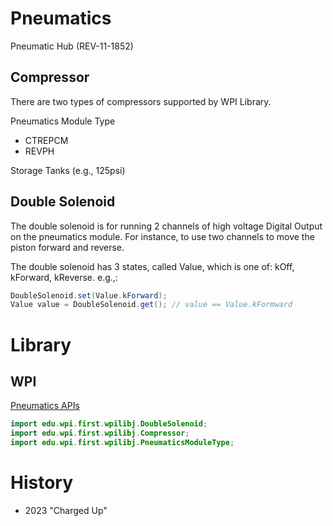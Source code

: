# Pneumatics
Pneumatic Hub (REV-11-1852)

## Compressor
There are two types of compressors supported by WPI Library.

Pneumatics Module Type
*  CTREPCM
*  REVPH

Storage Tanks (e.g., 125psi)

## Double Solenoid
The double solenoid is for running 2 channels of high voltage Digital Output on the pneumatics
module. For instance, to use two channels to move the piston forward and reverse.


The double solenoid has 3 states, called Value, which is one of: kOff, kForward, kReverse.
e.g.,:
```java
DoubleSolenoid.set(Value.kForward);
Value value = DoubleSolenoid.get(); // value == Value.kFormward
```

# Library

## WPI
[Pneumatics APIs](https://docs.wpilib.org/en/stable/docs/software/hardware-apis/pneumatics/pneumatics.html)

```java
import edu.wpi.first.wpilibj.DoubleSolenoid;
import edu.wpi.first.wpilibj.Compressor;
import edu.wpi.first.wpilibj.PneumaticsModuleType;
```


# History
* 2023 "Charged Up"